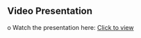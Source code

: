 ## Video Presentation
o Watch the presentation here: [Click to
view](https://drive.google.com/file/d/1rLlLanqh7JN00ZpIhSABSjysjlr5wFMb/view?usp=sharing)
